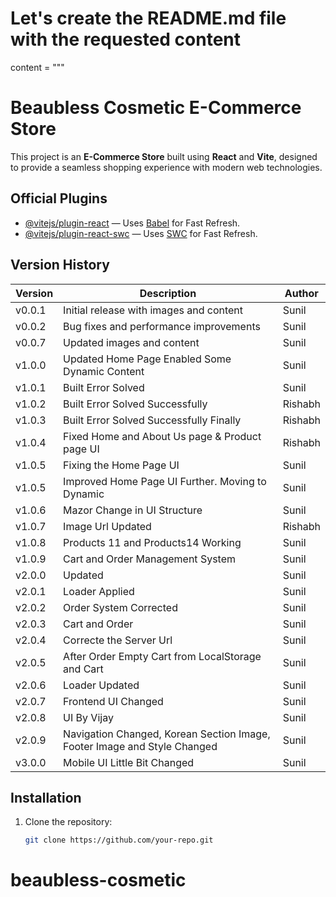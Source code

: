 # Let's create the README.md file with the requested content

content = """

# Beaubless Cosmetic E-Commerce Store

This project is an **E-Commerce Store** built using **React** and **Vite**, designed to provide a seamless shopping experience with modern web technologies.

## Official Plugins

- [@vitejs/plugin-react](https://github.com/vitejs/vite-plugin-react) — Uses [Babel](https://babeljs.io/) for Fast Refresh.
- [@vitejs/plugin-react-swc](https://github.com/vitejs/vite-plugin-react-swc) — Uses [SWC](https://swc.rs/) for Fast Refresh.

## Version History

| Version | Description                                                              | Author  |
| ------- | ------------------------------------------------------------------------ | ------- |
| v0.0.1  | Initial release with images and content                                  | Sunil   |
| v0.0.2  | Bug fixes and performance improvements                                   | Sunil   |
| v0.0.7  | Updated images and content                                               | Sunil   |
| v1.0.0  | Updated Home Page Enabled Some Dynamic Content                           | Sunil   |
| v1.0.1  | Built Error Solved                                                       | Sunil   |
| v1.0.2  | Built Error Solved Successfully                                          | Rishabh |
| v1.0.3  | Built Error Solved Successfully Finally                                  | Rishabh |
| v1.0.4  | Fixed Home and About Us page & Product page UI                           | Rishabh |
| v1.0.5  | Fixing the Home Page UI                                                  | Sunil   |
| v1.0.5  | Improved Home Page UI Further. Moving to Dynamic                         | Sunil   |
| v1.0.6  | Mazor Change in UI Structure                                             | Sunil   |
| v1.0.7  | Image Url Updated                                                        | Rishabh |
| v1.0.8  | Products 11 and Products14 Working                                       | Sunil   |
| v1.0.9  | Cart and Order Management System                                         | Sunil   |
| v2.0.0  | Updated                                                                  | Sunil   |
| v2.0.1  | Loader Applied                                                           | Sunil   |
| v2.0.2  | Order System Corrected                                                   | Sunil   |
| v2.0.3  | Cart and Order                                                           | Sunil   |
| v2.0.4  | Correcte the Server Url                                                  | Sunil   |
| v2.0.5  | After Order Empty Cart from LocalStorage and Cart                        | Sunil   |
| v2.0.6  | Loader Updated                                                           | Sunil   |
| v2.0.7  | Frontend UI Changed                                                      | Sunil   |
| v2.0.8  | UI By Vijay                                                              | Sunil   |
| v2.0.9  | Navigation Changed, Korean Section Image, Footer Image and Style Changed | Sunil   |
| v3.0.0  |Mobile UI Little Bit Changed | Sunil   |

## Installation

1. Clone the repository:
   ```bash
   git clone https://github.com/your-repo.git
   ```

# beaubless-cosmetic

